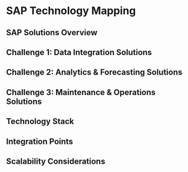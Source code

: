 # SAP Technology Mapping

## SAP Solutions Overview
<!-- TODO: Map SkyLink challenges to specific SAP products and services -->

## Challenge 1: Data Integration Solutions
<!-- TODO: SAP Integration Suite, SAP Data Intelligence, etc. -->

## Challenge 2: Analytics & Forecasting Solutions
<!-- TODO: SAP Analytics Cloud, SAP HANA, SAP AI/ML capabilities -->

## Challenge 3: Maintenance & Operations Solutions
<!-- TODO: SAP Asset Intelligence Network, SAP Predictive Maintenance & Service -->

## Technology Stack
<!-- TODO: Detailed technical architecture using SAP technologies -->

## Integration Points
<!-- TODO: How different SAP solutions will work together -->

## Scalability Considerations
<!-- TODO: How the solution scales with airline operations -->
